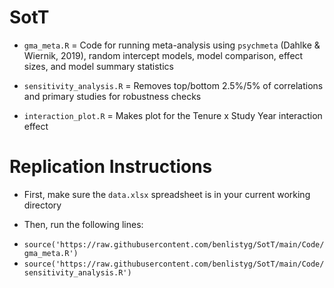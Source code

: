 # SotT

* `gma_meta.R` = Code for running meta-analysis using ```psychmeta``` (Dahlke & Wiernik, 2019), random intercept models, model comparison, effect sizes, and model summary statistics

* `sensitivity_analysis.R` = Removes top/bottom 2.5%/5% of correlations and primary studies for robustness checks

* `interaction_plot.R` = Makes plot for the Tenure x Study Year interaction effect

# Replication Instructions

* First, make sure the `data.xlsx` spreadsheet is in your current working directory

* Then, run the following lines:
- `source('https://raw.githubusercontent.com/benlistyg/SotT/main/Code/gma_meta.R')`
- `source('https://raw.githubusercontent.com/benlistyg/SotT/main/Code/sensitivity_analysis.R')`

